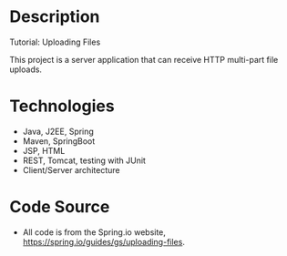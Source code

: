 # Description

Tutorial: Uploading Files

This project is a server application that can receive HTTP multi-part file uploads.

# Technologies
* Java, J2EE, Spring
* Maven, SpringBoot
* JSP, HTML
* REST, Tomcat, testing with JUnit
* Client/Server architecture

# Code Source
* All code is from the Spring.io website, https://spring.io/guides/gs/uploading-files.
